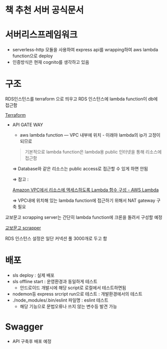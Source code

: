# 책 추천 서버 공식문서

# 서버리스프레임워크

- serverless-http 모듈을 사용하여 express api를 wrapping하여 aws lambda function으로 deploy
- 인증방식은 현재 cognito를 생각하고 있음

# 구조

RDS인스턴스를 terraform 으로 띄우고 RDS 인스턴스에 lambda function이 db에 접근함

[Terraform](./docs/Terraform-7b12b9d3-cd3b-458c-8496-877a0baf915d.md)

- API GATE WAY
    - aws lambda function  — VPC 내부에 위치 - 이래야 lambda의 ip가 고정이 되므로

    > 기본적으로 lambda function은 lambda용 public 인터넷을 통해
    리소스에 접근함

    ⇒ Database와 같은 리소스는 public access로 접근할 수 있게 하면 안됨

    ⇒ 참고 : 

    [Amazon VPC에서 리소스에 액세스하도록 Lambda 함수 구성 - AWS Lambda](https://docs.aws.amazon.com/ko_kr/lambda/latest/dg/vpc.html)

    ⇒ VPC내에 위치해 있는 lambda function에 접근하기 위해서 NAT gateway 구축 필요

교보문고 scrapping server는 간단히 lambda function에 크론을 돌려서 구성할 예정

[교보문고 scrapper](./docs/scrapper-c7218d7d-bc3b-444f-a0cd-66f97fa5b138.md)

RDS 인스턴스 설정은 일단 커넥션 풀 3000개로 두고 함

# 배포

- sls deploy : 실제 배포
- sls offline start : 운영환경과 동일하게 테스트
    - 안드로이드 개발시에 해당 script로 로컬에서 테스트하면됨
- nodemon등 express srcript run으로 테스트 : 개발환경에서의 테스트
- ./node_modules/.bin/eslint 파일명 : eslint 테스트
    - 해당 기능으로 문법오류나 쓰지 않는 변수등 발견 가능

# Swagger

- API 구축후 배포 예정
